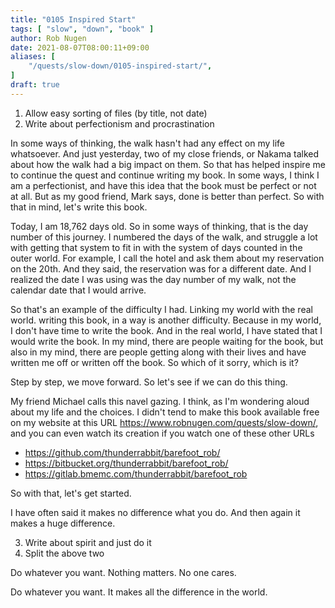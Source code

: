 ```yaml
---
title: "0105 Inspired Start"
tags: [ "slow", "down", "book" ]
author: Rob Nugen
date: 2021-08-07T08:00:11+09:00
aliases: [
    "/quests/slow-down/0105-inspired-start/",
]
draft: true
---
```


1. Allow easy sorting of files (by title, not date)
2. Write about perfectionism and procrastination

In some ways of thinking, the walk hasn't had any effect on my life whatsoever. And just yesterday, two of my close friends, or Nakama talked about how the walk had a big impact on them. So that has helped inspire me to continue the quest and continue writing my book. In some ways, I think I am a perfectionist, and have this idea that the book must be perfect or not at all. But as my good friend, Mark says, done is better than perfect. So with that in mind, let's write this book.

Today, I am 18,762 days old. So in some ways of thinking, that is the day number of this journey. I numbered the days of the walk, and struggle a lot with getting that system to fit in with the system of days counted in the outer world. For example, I call the hotel and ask them about my reservation on the 20th. And they said, the reservation was for a different date. And I realized the date I was using was the day number of my walk, not the calendar date that I would arrive.

So that's an example of the difficulty I had. Linking my world with the real world. writing this book, in a way is another difficulty. Because in my world, I don't have time to write the book. And in the real world, I have stated that I would write the book. In my mind, there are people waiting for the book, but also in my mind, there are people getting along with their lives and have written me off or written off the book. So which of it sorry, which is it?

Step by step, we move forward. So let's see if we can do this thing.

My friend Michael calls this navel gazing. I think, as I'm wondering aloud about my life and the choices. I didn't tend to make this book available free on my website at this URL https://www.robnugen.com/quests/slow-down/, and you can even watch its creation if you watch one of these other URLs

* https://github.com/thunderrabbit/barefoot_rob/
* https://bitbucket.org/thunderrabbit/barefoot_rob/
* https://gitlab.bmemc.com/thunderrabbit/barefoot_rob

So with that, let's get started.

I have often said it makes no difference what you do.  And then again it makes a huge difference.

3. Write about spirit and just do it
4. Split the above two



Do whatever you want.  Nothing matters.  No one cares.

Do whatever you want.  It makes all the difference in the world.
